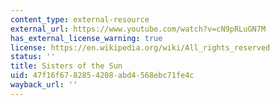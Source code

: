 ```yaml
---
content_type: external-resource
external_url: https://www.youtube.com/watch?v=cN9pRLuGN7M
has_external_license_warning: true
license: https://en.wikipedia.org/wiki/All_rights_reserved
status: ''
title: Sisters of the Sun
uid: 47f16f67-8285-4208-abd4-568ebc71fe4c
wayback_url: ''
---
```

